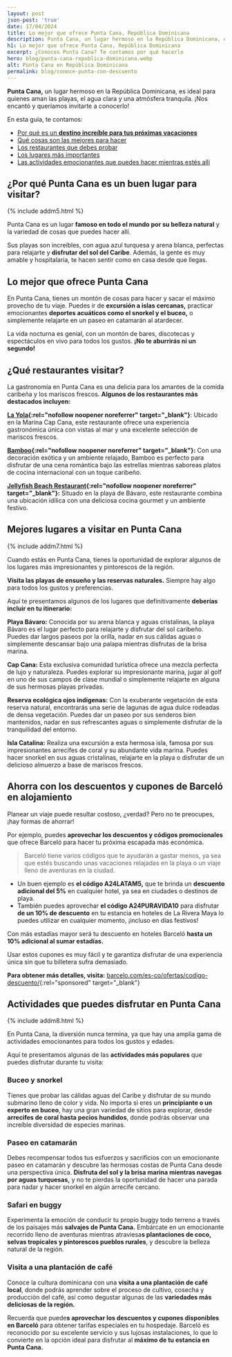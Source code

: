 ```yaml
---
layout: post
json-post: 'true'
date: 17/04/2024
title: Lo mejor que ofrece Punta Cana, República Dominicana
description: Punta Cana, un lugar hermoso en la República Dominicana, es ideal para quienes aman las playas, el agua clara y una atmósfera tranquila. Te contamos más
h1: Lo mejor que ofrece Punta Cana, República Dominicana
excerpt: ¿Conoces Punta Cana? Te contamos por qué hacerlo
hero: blog/punta-cana-republica-dominicana.webp
alt: Punta Cana en República Dominicana
permalink: blog/conoce-punta-con-descuento
---
```

**Punta Cana,** un lugar hermoso en la República Dominicana, es ideal para quienes aman las playas, el agua clara y una atmósfera tranquila. ¡Nos encantó y queríamos invitarte a conocerlo!

En esta guía, te contamos:

* [Por qué es un **destino increíble para tus próximas vacaciones**](#¿por-qué-punta-cana-es-un-buen-lugar-para-visitar)
* [Qué cosas son las mejores para hacer](#actividades-que-puedes-disfrutar-en-punta-cana)
* [Los restaurantes que debes probar](#¿qué-restaurantes-visitar)
* [Los lugares más importantes](#mejores-lugares-a-visitar-en-punta-cana)
* [Las actividades emocionantes que puedes hacer mientras estés allí](#actividades-que-puedes-disfrutar-en-punta-cana)

## ¿Por qué Punta Cana es un buen lugar para visitar?

{% include addm5.html %}

Punta Cana es un lugar **famoso en todo el mundo por su belleza natural** y la variedad de cosas que puedes hacer allí.

Sus playas son increíbles, con agua azul turquesa y arena blanca, perfectas para relajarte y **disfrutar del sol del Caribe**. Además, la gente es muy amable y hospitalaria, te hacen sentir como en casa desde que llegas.

## Lo mejor que ofrece Punta Cana

En Punta Cana, tienes un montón de cosas para hacer y sacar el máximo provecho de tu viaje. Puedes ir de **excursión a islas cercanas,** practicar emocionantes **deportes acuáticos como el snorkel y el buceo,** o simplemente relajarte en un paseo en catamarán al atardecer.

La vida nocturna es genial, con un montón de bares, discotecas y espectáculos en vivo para todos los gustos. **¡No te aburrirás ni un segundo!**

## ¿Qué restaurantes visitar?

La gastronomía en Punta Cana es una delicia para los amantes de la comida caribeña y los mariscos frescos. **Algunos de los restaurantes más destacados incluyen:**

**[La Yola](https://g.co/kgs/58yvHPZ){:rel="nofollow noopener noreferrer" target="_blank"}**: Ubicado en la Marina Cap Cana, este restaurante ofrece una experiencia gastronómica única con vistas al mar y una excelente selección de mariscos frescos.

**[Bamboo](https://g.co/kgs/BTt76wv){:rel="nofollow noopener noreferrer" target="_blank"}:** Con una decoración exótica y un ambiente relajado, Bamboo es perfecto para disfrutar de una cena romántica bajo las estrellas mientras saboreas platos de cocina internacional con un toque caribeño.

**[Jellyfish Beach Restaurant](https://g.co/kgs/inPoVJb){:rel="nofollow noopener noreferrer" target="_blank"}:** Situado en la playa de Bávaro, este restaurante combina una ubicación idílica con una deliciosa cocina gourmet y un ambiente festivo.

## Mejores lugares a visitar en Punta Cana

{% include addm7.html %}

Cuando estás en Punta Cana, tienes la oportunidad de explorar algunos de los lugares más impresionantes y pintorescos de la región.

**Visita las playas de ensueño y las reservas naturales.** Siempre hay algo para todos los gustos y preferencias.

Aquí te presentamos algunos de los lugares que definitivamente **deberías incluir en tu itinerario:**

**Playa Bávaro:** Conocida por su arena blanca y aguas cristalinas, la playa Bávaro es el lugar perfecto para relajarte y disfrutar del sol caribeño. Puedes dar largos paseos por la orilla, nadar en sus cálidas aguas o simplemente descansar bajo una palapa mientras disfrutas de la brisa marina.

**Cap Cana:** Esta exclusiva comunidad turística ofrece una mezcla perfecta de lujo y naturaleza. Puedes explorar su impresionante marina, jugar al golf en uno de sus campos de clase mundial o simplemente relajarte en alguna de sus hermosas playas privadas.

**Reserva ecológica ojos indígenas:** Con la exuberante vegetación de esta reserva natural, encontrarás una serie de lagunas de agua dulce rodeadas de densa vegetación. Puedes dar un paseo por sus senderos bien mantenidos, nadar en sus refrescantes aguas o simplemente disfrutar de la tranquilidad del entorno.

**Isla Catalina:** Realiza una excursión a esta hermosa isla, famosa por sus impresionantes arrecifes de coral y su abundante vida marina. Puedes hacer snorkel en sus aguas cristalinas, relajarte en la playa o disfrutar de un delicioso almuerzo a base de mariscos frescos.

## Ahorra con los descuentos y cupones de Barceló en alojamiento

Planear un viaje puede resultar costoso, ¿verdad? Pero no te preocupes, ¡hay formas de ahorrar!

Por ejemplo, puedes **aprovechar los descuentos y códigos promocionales** que ofrece Barceló para hacer tu próxima escapada más económica.

>Barceló tiene varios códigos que te ayudarán a gastar menos, ya sea que estés buscando unas vacaciones relajadas en la playa o un viaje lleno de aventuras en la ciudad.

* Un buen ejemplo es **el código A24LATAM5,** que te brinda un **descuento adicional del 5%** en cualquier hotel, ya sea en ciudades o destinos de playa.
* También puedes aprovechar  **el código A24PURAVIDA10** para disfrutar **de un 10% de descuento** en tu estancia en hoteles de La Rivera Maya  lo puedes utilizar en cualquier momento, ¡incluso en días festivos!

Con más estadías mayor será tu descuento en hoteles Barceló **hasta un 10% adicional al sumar estadías.**

Usar estos cupones es muy fácil y te garantiza disfrutar de una experiencia única sin que tu billetera sufra demasiado.

**Para obtener más detalles, visita:**  [barcelo.com/es-co/ofertas/codigo-descuento/](https://www.barcelo.com/es-co/ofertas/codigo-descuento/){:rel="sponsored" target="_blank"}

## Actividades que puedes disfrutar en Punta Cana

{% include addm8.html %}

En Punta Cana, la diversión nunca termina, ya que hay una amplia gama de actividades emocionantes para todos los gustos y edades.

Aquí te presentamos algunas de las **actividades más populares** que puedes disfrutar durante tu visita:

### Buceo y snorkel

Tienes que probar las cálidas aguas del Caribe y disfrutar de su mundo submarino lleno de color y vida. No importa si eres un **principiante o un experto en buceo**, hay una gran variedad de sitios para explorar, desde **arrecifes de coral hasta pecios hundidos**, donde podrás observar una increíble diversidad de especies marinas.

### Paseo en catamarán

Debes recompensar todos tus esfuerzos y sacrificios con un emocionante paseo en catamarán y descubre las hermosas costas de Punta Cana desde una perspectiva única. **Disfruta del sol y la brisa marina mientras navegas por aguas turquesas,** y no te pierdas la oportunidad de hacer una parada para nadar y hacer snorkel en algún arrecife cercano.

### Safari en buggy

Experimenta la emoción de conducir tu propio buggy todo terreno a través de los paisajes más **salvajes de Punta Cana.** Embárcate en un emocionante recorrido lleno de aventuras mientras atraviesa**s plantaciones de coco, selvas tropicales y pintorescos pueblos rurales**, y descubre la belleza natural de la región.

### Visita a una plantación de café

Conoce la cultura dominicana con una **visita a una plantación de café local**, donde podrás aprender sobre el proceso de cultivo, cosecha y producción del café, así como degustar algunas de las **variedades más deliciosas de la región.**

Recuerda que puede**s aprovechar los descuentos y cupones disponibles en Barceló** para obtener tarifas especiales en tu hospedaje. Barceló es reconocido por su excelente servicio y sus lujosas instalaciones, lo que lo convierte en la opción ideal para disfrutar al **máximo de tu estancia en Punta Cana.**
